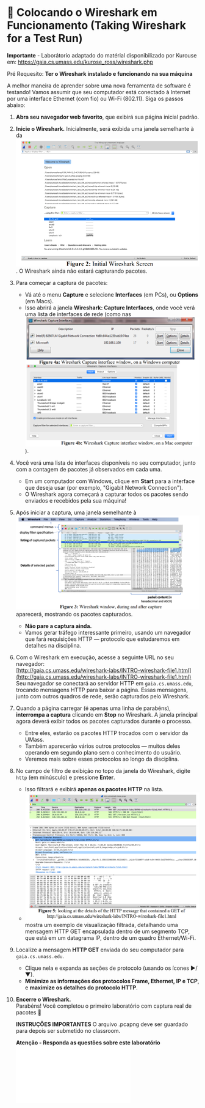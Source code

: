 # 🎯 Colocando o Wireshark em Funcionamento (Taking Wireshark for a Test Run)

**Importante** -  Laborátorio adaptado do matérial disponibilizado por Kurouse em: https://gaia.cs.umass.edu/kurose_ross/wireshark.php 

Pré Requesito:
**Ter o Wireshark instalado e funcionando na sua máquina**

A melhor maneira de aprender sobre uma nova ferramenta de software é testando! Vamos assumir que seu computador está conectado à Internet por uma interface Ethernet (com fio) ou Wi-Fi (802.11). Siga os passos abaixo:

1. **Abra seu navegador web favorito**, que exibirá sua página inicial padrão.

2. **Inicie o Wireshark.** Inicialmente, será exibida uma janela semelhante à da ![Figura 2](./imagens/fig2.png). O Wireshark ainda não estará capturando pacotes.

3. Para começar a captura de pacotes:
   - Vá até o menu **Capture** e selecione **Interfaces** (em PCs), ou **Options** (em Macs).
   - Isso abrirá a janela **Wireshark: Capture Interfaces**, onde você verá uma lista de interfaces de rede (como nas ![Figura 4a e 4b](./imagens/fig4.png)).

4. Você verá uma lista de interfaces disponíveis no seu computador, junto com a contagem de pacotes já observados em cada uma.
   - Em um computador com Windows, clique em **Start** para a interface que deseja usar (por exemplo, "Gigabit Network Connection").
   - O Wireshark agora começará a capturar todos os pacotes sendo enviados e recebidos pela sua máquina!

5. Após iniciar a captura, uma janela semelhante à ![Figura 3](./imagens/fig3.png) aparecerá, mostrando os pacotes capturados.
   - **Não pare a captura ainda.**
   - Vamos gerar tráfego interessante primeiro, usando um navegador que fará requisições HTTP — protocolo que estudaremos em detalhes na disciplina.

6. Com o Wireshark em execução, acesse a seguinte URL no seu navegador:  
   [http://gaia.cs.umass.edu/wireshark-labs/INTRO-wireshark-file1.html](http://gaia.cs.umass.edu/wireshark-labs/INTRO-wireshark-file1.html)  
   Seu navegador se conectará ao servidor HTTP em `gaia.cs.umass.edu`, trocando mensagens HTTP para baixar a página. Essas mensagens, junto com outros quadros de rede, serão capturados pelo Wireshark.

7. Quando a página carregar (é apenas uma linha de parabéns), **interrompa a captura** clicando em **Stop** no Wireshark. A janela principal agora deverá exibir todos os pacotes capturados durante o processo.

   - Entre eles, estarão os pacotes HTTP trocados com o servidor da UMass.
   - Também aparecerão vários outros protocolos — muitos deles operando em segundo plano sem o conhecimento do usuário.
   - Veremos mais sobre esses protocolos ao longo da disciplina.

8. No campo de filtro de exibição no topo da janela do Wireshark, digite `http` (em minúsculo) e pressione **Enter**.  
   - Isso filtrará e exibirá **apenas os pacotes HTTP** na lista.
   - ![Figura 5](./imagens/fig5.png) mostra um exemplo de visualização filtrada, detalhando uma mensagem HTTP GET encapsulada dentro de um segmento TCP, que está em um datagrama IP, dentro de um quadro Ethernet/Wi-Fi.

9. Localize a mensagem **HTTP GET** enviada do seu computador para `gaia.cs.umass.edu`.  
   - Clique nela e expanda as seções de protocolo (usando os ícones ▶/▼).
   - **Minimize as informações dos protocolos Frame, Ethernet, IP e TCP**, e **maximize os detalhes do protocolo HTTP**.

10. **Encerre o Wireshark.**  
    Parabéns! Você completou o primeiro laboratório com captura real de pacotes 🎉

    **INSTRUÇÕES IMPORTANTES**
    O arquivo .pcapng deve ser guardado para depois ser submetido no classroom.

    **Atenção - Responda as questões sobre este laboratório**
    ![Questões](Questoes.md)

